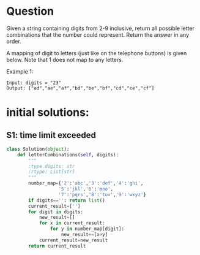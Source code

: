 # Question
Given a string containing digits from 2-9 inclusive, return all possible letter combinations that the number could represent. Return the answer in any order.

A mapping of digit to letters (just like on the telephone buttons) is given below. Note that 1 does not map to any letters.
 

Example 1:
```
Input: digits = "23"
Output: ["ad","ae","af","bd","be","bf","cd","ce","cf"]
```

# initial solutions:

## S1: time limit exceeded
```python
class Solution(object):
    def letterCombinations(self, digits):
        """
        :type digits: str
        :rtype: List[str]
        """
        number_map={'2':'abc','3':'def','4':'ghi',
                   '5':'jkl','6':'mno',
                   '7':'pqrs','8':'tuv','9':'wxyz'}
        if digits=='': return list()
        current_result=['']
        for digit in digits:
            new_result=[]
            for x in current_result:
                for y in number_map[digit]:
                    new_result+=[x+y]
            current_result=new_result
        return current_result

```

